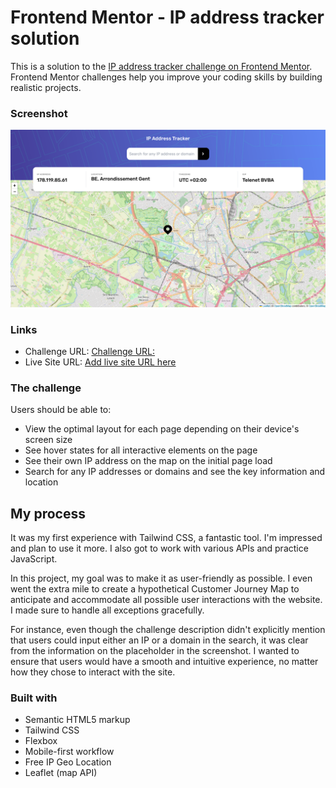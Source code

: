 # Frontend Mentor - IP address tracker solution

This is a solution to the [IP address tracker challenge on Frontend Mentor](https://www.frontendmentor.io/challenges/ip-address-tracker-I8-0yYAH0). Frontend Mentor challenges help you improve your coding skills by building realistic projects. 

### Screenshot

![](./images/screenshot.png)

### Links

- Challenge URL: [Challenge URL:](https://www.frontendmentor.io/challenges/ip-address-tracker-I8-0yYAH0)
- Live Site URL: [Add live site URL here](https://ip-address-tracker-frontendmentor-one.vercel.app/)

### The challenge

Users should be able to:

- View the optimal layout for each page depending on their device's screen size
- See hover states for all interactive elements on the page
- See their own IP address on the map on the initial page load
- Search for any IP addresses or domains and see the key information and location


## My process
It was my first experience with Tailwind CSS, a fantastic tool. I'm impressed and plan to use it more. I also got to work with various APIs and practice JavaScript. 

In this project, my goal was to make it as user-friendly as possible. I even went the extra mile to create a hypothetical Customer Journey Map to anticipate and accommodate all possible user interactions with the website. I made sure to handle all exceptions gracefully.

For instance, even though the challenge description didn't explicitly mention that users could input either an IP or a domain in the search, it was clear from the information on the placeholder in the screenshot. I wanted to ensure that users would have a smooth and intuitive experience, no matter how they chose to interact with the site.

### Built with

- Semantic HTML5 markup
- Tailwind CSS
- Flexbox
- Mobile-first workflow
- Free IP Geo Location
- Leaflet (map API)



